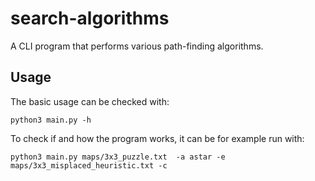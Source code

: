 # search-algorithms
A CLI program that performs various path-finding algorithms.


## Usage
The basic usage can be checked with:
    
    python3 main.py -h

To check if and how the program works, it can be for example run with:
    
    python3 main.py maps/3x3_puzzle.txt  -a astar -e maps/3x3_misplaced_heuristic.txt -c

